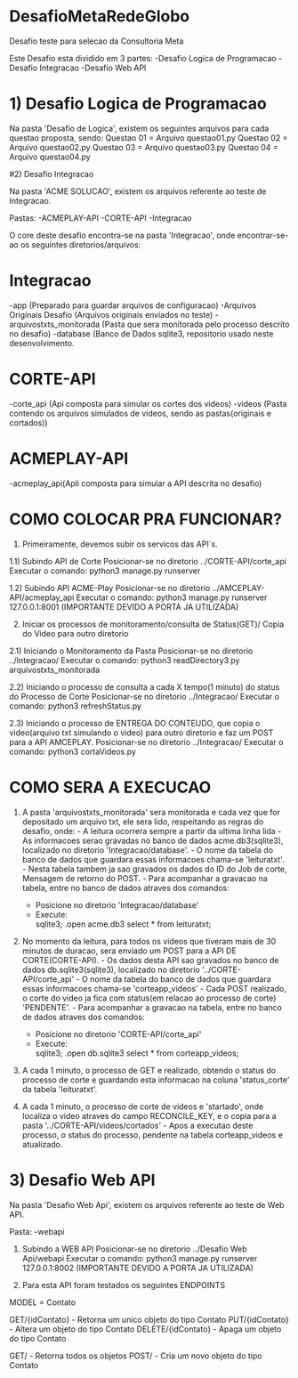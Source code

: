 # DesafioMetaRedeGlobo
Desafio teste para selecao da Consultoria Meta

Este Desafio esta dividido em 3 partes:
  -Desafio Logica de Programacao
  -Desafio Integracao
  -Desafio Web API

# 1) Desafio Logica de Programacao

Na pasta 'Desafio de Logica', existem os seguintes arquivos para cada questao proposta, sendo:
Questao 01 = Arquivo questao01.py
Questao 02 = Arquivo questao02.py
Questao 03 = Arquivo questao03.py
Questao 04 = Arquivo questao04.py

#2) Desafio Integracao

Na pasta 'ACME SOLUCAO', existem os arquivos referente ao teste de Integracao.

Pastas:
  -ACMEPLAY-API
  -CORTE-API
  -Integracao
  
  O core deste desafio encontra-se na pasta 'Integracao', onde encontrar-se-ao os seguintes diretorios/arquivos:
  # Integracao
  
  -app (Preparado para guardar arquivos de configuracao)
  -Arquivos Originais Desafio (Arquivos originais enviados no teste)
  -arquivostxts_monitorada (Pasta que sera monitorada pelo processo descrito no desafio)
  -database (Banco de Dados sqlite3, repositorio usado neste desenvolvimento.
  
  # CORTE-API
  
  -corte_api (Api composta para simular os cortes dos videos)
  -videos (Pasta contendo os arquivos simulados de videos, sendo as pastas(originais e cortados))
  
  # ACMEPLAY-API
  
  -acmeplay_api(Apli composta para simular a API descrita no desafio)
  
  # COMO COLOCAR PRA FUNCIONAR?
  
  1) Primeiramente, devemos subir os servicos das API`s.
  
  1.1) Subindo API de Corte
  Posicionar-se no diretorio ../CORTE-API/corte_api
  Executar o comando: python3 manage.py runserver
  
  1.2) Subindo API ACME-Play
  Posicionar-se no diretorio ../AMCEPLAY-API/acmeplay_api
  Executar o comando: python3 manage.py runserver 127.0.0.1:8001 (IMPORTANTE DEVIDO A PORTA JA UTILIZADA)
  
  2) Iniciar os processos de monitoramento/consulta de Status(GET)/ Copia do Video para outro diretorio
  
  2.1) Iniciando o Monitoramento da Pasta
  Posicionar-se no diretorio ../Integracao/
  Executar o comando: python3 readDirectory3.py arquivostxts_monitorada
  
  2.2) Iniciando o processo de consulta a cada X tempo(1 minuto) do status do Processo de Corte
  Posicionar-se no diretorio ../Integracao/
  Executar o comando: python3 refreshStatus.py 
  
  2.3) Iniciando o processo de ENTREGA DO CONTEUDO, que copia o video(arquivo txt simulando o video) para outro diretorio e faz um POST para a API AMCEPLAY.
  Posicionar-se no diretorio ../Integracao/
  Executar o comando: python3 cortaVideos.py 

  # COMO SERA A EXECUCAO
  1) A pasta 'arquivostxts_monitorada' sera monitorada e cada vez que for depositado um arquivo txt, ele sera lido, respeitando as regras do desafio, onde:
    - A leitura ocorrera sempre a partir da ultima linha lida
    - As informacoes serao gravadas no banco de dados acme.db3(sqlite3), localizado no diretorio 'Integracao/database'.
    - O nome da tabela do banco de dados que guardara essas informacoes chama-se 'leituratxt'.
    - Nesta tabela tambem ja sao gravados os dados do ID do Job de corte, Mensagem de retorno do POST. 
    - Para acompanhar a gravacao na tabela, entre no banco de dados atraves dos comandos:
      - Posicione no diretorio 'Integracao/database'
      - Execute:    
                  sqlite3;
                  .open acme.db3
                  select * from leituratxt;
 
  2) No momento da leitura, para todos os videos que tiveram mais de 30 minutos de duracao, sera enviado um POST para a API DE CORTE(CORTE-API). 
    - Os dados desta API sao gravados no banco de dados db.sqlite3(sqlite3), localizado no diretorio '../CORTE-API/corte_api'
    - O nome da tabela do banco de dados que guardara essas informacoes chama-se 'corteapp_videos'
    - Cada POST realizado, o corte do video ja fica com status(em relacao ao processo de corte) 'PENDENTE'.
    - Para acompanhar a gravacao na tabela, entre no banco de dados atraves dos comandos:
      - Posicione no diretorio 'CORTE-API/corte_api'
      - Execute:    
                  sqlite3;
                  .open db.sqlite3
                  select * from corteapp_videos;
    
  3) A cada 1 minuto, o processo de GET e realizado, obtendo o status do processo de corte e guardando esta informacao na coluna 'status_corte' da tabela 'leituratxt'.
  
  4) A cada 1 minuto, o processo de corte de videos e 'startado', onde localiza o video atraves do campo RECONCILE_KEY, e o copia para a pasta '../CORTE-API/videos/cortados'
    - Apos a executao deste processo, o status do processo, pendente na tabela corteapp_videos e atualizado.
   

  # 3) Desafio Web API

Na pasta 'Desafio Web Api', existem os arquivos referente ao teste de Web API.

Pasta:
  -webapi
  
  1) Subindo a WEB API
  Posicionar-se no diretorio ../Desafio Web Api/webapi
  Executar o comando: python3 manage.py runserver 127.0.0.1:8002 (IMPORTANTE DEVIDO A PORTA JA UTILIZADA)
 
  2) Para esta API foram testados os seguintes ENDPOINTS
  
  MODEL = Contato
    
  GET/{idContato} - Retorna um unico objeto do tipo Contato
  PUT/{idContato} - Altera um objeto do tipo Contato
  DELETE/{idContato} - Apaga um objeto do tipo Contato
  
  GET/ - Retorna todos os objetos
  POST/ - Cria um novo objeto do tipo Contato

